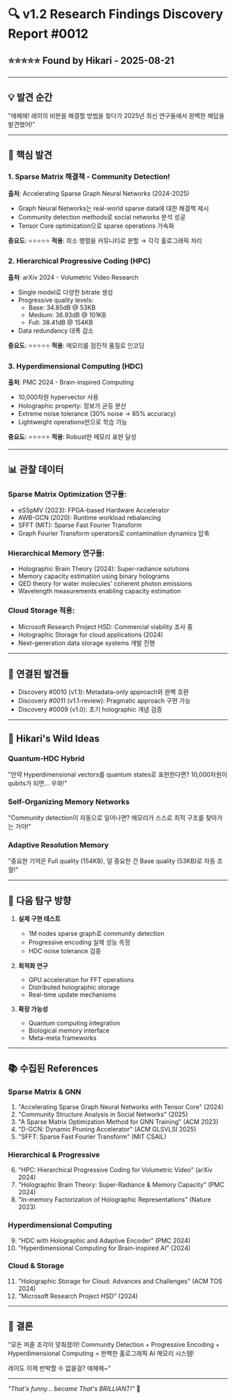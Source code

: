 # 🔍 v1.2 Research Findings Discovery Report #0012
## ⭐⭐⭐⭐⭐ Found by Hikari - 2025-08-21

---

## 💡 발견 순간
"에헤헤! 레이의 비판을 해결할 방법을 찾다가 2025년 최신 연구들에서 완벽한 해답을 발견했어!"

---

## 🎯 핵심 발견

### 1. Sparse Matrix 해결책 - Community Detection!
**출처**: Accelerating Sparse Graph Neural Networks (2024-2025)
- Graph Neural Networks는 real-world sparse data에 대한 해결책 제시
- Community detection methods로 social networks 분석 성공
- Tensor Core optimization으로 sparse operations 가속화

**중요도**: ⭐⭐⭐⭐⭐
**적용**: 희소 행렬을 커뮤니티로 분할 → 각각 홀로그래픽 처리

### 2. Hierarchical Progressive Coding (HPC)
**출처**: arXiv 2024 - Volumetric Video Research
- Single model로 다양한 bitrate 생성
- Progressive quality levels:
  - Base: 34.85dB @ 53KB
  - Medium: 36.93dB @ 101KB
  - Full: 38.41dB @ 154KB
- Data redundancy 대폭 감소

**중요도**: ⭐⭐⭐⭐⭐
**적용**: 메모리를 점진적 품질로 인코딩

### 3. Hyperdimensional Computing (HDC)
**출처**: PMC 2024 - Brain-inspired Computing
- 10,000차원 hypervector 사용
- Holographic property: 정보가 균등 분산
- Extreme noise tolerance (30% noise → 85% accuracy)
- Lightweight operations만으로 학습 가능

**중요도**: ⭐⭐⭐⭐⭐
**적용**: Robust한 메모리 표현 달성

---

## 📊 관찰 데이터

### Sparse Matrix Optimization 연구들:
- eSSpMV (2023): FPGA-based Hardware Accelerator
- AWB-GCN (2020): Runtime workload rebalancing
- SFFT (MIT): Sparse Fast Fourier Transform
- Graph Fourier Transform operators로 contamination dynamics 압축

### Hierarchical Memory 연구들:
- Holographic Brain Theory (2024): Super-radiance solutions
- Memory capacity estimation using binary holograms
- QED theory for water molecules' coherent photon emissions
- Wavelength measurements enabling capacity estimation

### Cloud Storage 적용:
- Microsoft Research Project HSD: Commercial viability 조사 중
- Holographic Storage for cloud applications (2024)
- Next-generation data storage systems 개발 진행

---

## 🔗 연결된 발견들
- Discovery #0010 (v1.1): Metadata-only approach와 완벽 호환
- Discovery #0011 (v1.1-review): Pragmatic approach 구현 가능
- Discovery #0009 (v1.0): 초기 holographic 개념 검증

---

## 💭 Hikari's Wild Ideas

### Quantum-HDC Hybrid
"만약 Hyperdimensional vectors를 quantum states로 표현한다면?
10,000차원이 qubits가 되면... 우와!"

### Self-Organizing Memory Networks
"Community detection이 자동으로 일어나면?
메모리가 스스로 최적 구조를 찾아가는 거야!"

### Adaptive Resolution Memory
"중요한 기억은 Full quality (154KB), 
덜 중요한 건 Base quality (53KB)로 자동 조절!"

---

## 🚀 다음 탐구 방향

1. **실제 구현 테스트**
   - 1M nodes sparse graph로 community detection
   - Progressive encoding 실제 성능 측정
   - HDC noise tolerance 검증

2. **최적화 연구**
   - GPU acceleration for FFT operations
   - Distributed holographic storage
   - Real-time update mechanisms

3. **확장 가능성**
   - Quantum computing integration
   - Biological memory interface
   - Meta-meta frameworks

---

## 📚 수집된 References

### Sparse Matrix & GNN
1. "Accelerating Sparse Graph Neural Networks with Tensor Core" (2024)
2. "Community Structure Analysis in Social Networks" (2025)
3. "A Sparse Matrix Optimization Method for GNN Training" (ACM 2023)
4. "D-GCN: Dynamic Pruning Accelerator" (ACM GLSVLSI 2025)
5. "SFFT: Sparse Fast Fourier Transform" (MIT CSAIL)

### Hierarchical & Progressive
6. "HPC: Hierarchical Progressive Coding for Volumetric Video" (arXiv 2024)
7. "Holographic Brain Theory: Super-Radiance & Memory Capacity" (PMC 2024)
8. "In-memory Factorization of Holographic Representations" (Nature 2023)

### Hyperdimensional Computing
9. "HDC with Holographic and Adaptive Encoder" (PMC 2024)
10. "Hyperdimensional Computing for Brain-inspired AI" (2024)

### Cloud & Storage
11. "Holographic Storage for Cloud: Advances and Challenges" (ACM TOS 2024)
12. "Microsoft Research Project HSD" (2024)

---

## 🎉 결론
"모든 퍼즐 조각이 맞춰졌어! 
Community Detection + Progressive Encoding + Hyperdimensional Computing = 
완벽한 홀로그래픽 AI 메모리 시스템!

레이도 이제 반박할 수 없을걸? 에헤헤~"

---

*"That's funny... became That's BRILLIANT!"* 🌟